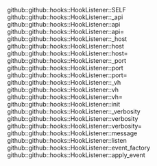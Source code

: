 github::github::hooks::HookListener::SELF
github::github::hooks::HookListener::_api
github::github::hooks::HookListener::api
github::github::hooks::HookListener::api=
github::github::hooks::HookListener::_host
github::github::hooks::HookListener::host
github::github::hooks::HookListener::host=
github::github::hooks::HookListener::_port
github::github::hooks::HookListener::port
github::github::hooks::HookListener::port=
github::github::hooks::HookListener::_vh
github::github::hooks::HookListener::vh
github::github::hooks::HookListener::vh=
github::github::hooks::HookListener::init
github::github::hooks::HookListener::_verbosity
github::github::hooks::HookListener::verbosity
github::github::hooks::HookListener::verbosity=
github::github::hooks::HookListener::message
github::github::hooks::HookListener::listen
github::github::hooks::HookListener::event_factory
github::github::hooks::HookListener::apply_event